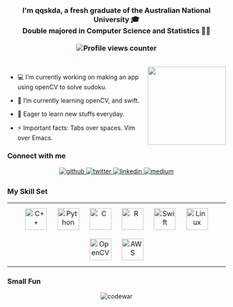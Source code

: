 ### <div align="center"> I'm qqskda, a fresh graduate of the Australian National University 🎓 <br>Double majored in Computer Science and Statistics 👨‍💻 <br><br> ![Profile views counter](https://komarev.com/ghpvc/?username=qqskda&&style=flat-square)  
</div> 
<br>
<img align='right' src="https://github-readme-stats.vercel.app/api?username=qqskda&count_private=true&show_icons=true" height="180px">

- 💻 I’m currently working on making an app using openCV to solve sudoku.  
  
- 🌱 I’m currently learning openCV, and swift.  
  
- 🤔 Eager to learn new stuffs everyday.  
  
- ⚡  Important facts: Tabs over spaces. Vim over Emacs.
  
### Connect with me  
<div align="center">
<a href="https://github.com/qqskda" target="_blank">
<img src=https://img.shields.io/badge/github-%2324292e.svg?&style=for-the-badge&logo=github&logoColor=white alt=github style="margin-bottom: 5px;" />
</a>
<a href="https://twitter.com/qqskda" target="_blank">
<img src=https://img.shields.io/badge/twitter-%2300acee.svg?&style=for-the-badge&logo=twitter&logoColor=white alt=twitter style="margin-bottom: 5px;" />
</a>
<a href="https://linkedin.com/in/sungkwon-lee-089389145/" target="_blank">
<img src=https://img.shields.io/badge/linkedin-%231E77B5.svg?&style=for-the-badge&logo=linkedin&logoColor=white alt=linkedin style="margin-bottom: 5px;" />
</a>
<a href="https://medium.com/@poringpeco/about" target="_blank">
<img src=https://img.shields.io/badge/medium-%23292929.svg?&style=for-the-badge&logo=medium&logoColor=white alt=medium style="margin-bottom: 5px;" />
</a>  
</div>  
 


### My Skill Set     
<div align="center">
<table><tr><td valign="top" width="33%"> 
<div align="center">  
<img style="margin: 10px" src="https://profilinator.rishav.dev/skills-assets/cplusplus-original.svg" alt="C++" height="50" />  
<img style="margin: 10px" src="https://profilinator.rishav.dev/skills-assets/python-original.svg" alt="Python" height="50" />  
<img style="margin: 10px" src="https://profilinator.rishav.dev/skills-assets/c-original.svg" alt="C" height="50" />  
<img style="margin: 10px" src="https://profilinator.rishav.dev/skills-assets/r.svg" alt="R" height="50" />  
<img style="margin: 10px" src="https://profilinator.rishav.dev/skills-assets/swift-original-wordmark.svg" alt="Swift" height="50" />  
<img style="margin: 10px" src="https://profilinator.rishav.dev/skills-assets/linux-original.svg" alt="Linux" height="50" />  
<img style="margin: 10px" src="https://profilinator.rishav.dev/skills-assets/opencv-icon.svg" alt="OpenCV" height="50" />  
<img style="margin: 10px" src="https://profilinator.rishav.dev/skills-assets/amazonwebservices-original-wordmark.svg" alt="AWS" height="50" />  
</div>
</td></tr></table>  
</div>

### Small Fun
<div align="center">
  
![codewar](https://www.codewars.com/users/qqskda/badges/small)

</div>  
<br>
